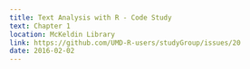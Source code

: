 ```yaml
---
title: Text Analysis with R - Code Study
text: Chapter 1
location: McKeldin Library 
link: https://github.com/UMD-R-users/studyGroup/issues/20
date: 2016-02-02
---
```

